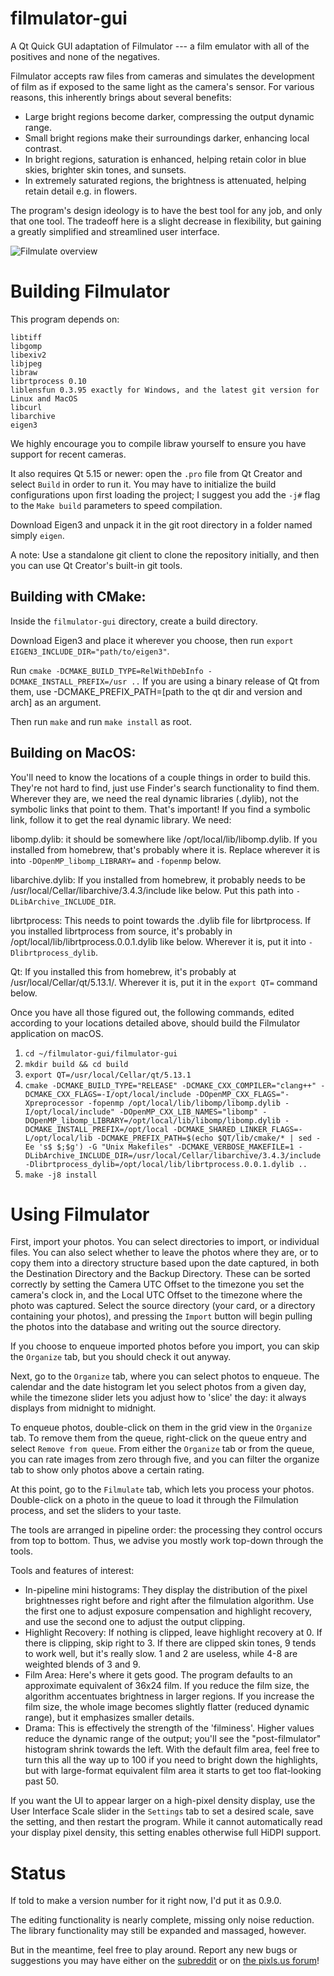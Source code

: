 filmulator-gui
==============

A Qt Quick GUI adaptation of Filmulator --- a film emulator with all of the positives and none of the negatives.

Filmulator accepts raw files from cameras and simulates the development of film as if exposed to the same light as the camera's sensor. For various reasons, this inherently brings about several benefits:

* Large bright regions become darker, compressing the output dynamic range.
* Small bright regions make their surroundings darker, enhancing local contrast.
* In bright regions, saturation is enhanced, helping retain color in blue skies, brighter skin tones, and sunsets.
* In extremely saturated regions, the brightness is attenuated, helping retain detail e.g. in flowers.

The program's design ideology is to have the best tool for any job, and only that one tool. The tradeoff here is a slight decrease in flexibility, but gaining a greatly simplified and streamlined user interface.

![Filmulate overview](http://i.imgur.com/hXIHUkd.png)

# Building Filmulator

This program depends on:
```
libtiff
libgomp
libexiv2
libjpeg
libraw
librtprocess 0.10
liblensfun 0.3.95 exactly for Windows, and the latest git version for Linux and MacOS
libcurl
libarchive
eigen3
```
We highly encourage you to compile libraw yourself to ensure you have support for recent cameras.

It also requires Qt 5.15 or newer: open the `.pro` file from Qt Creator and select `Build` in order to run it. You may have to initialize the build configurations upon first loading the project; I suggest you add the `-j#` flag to the `Make build` parameters to speed compilation.

Download Eigen3 and unpack it in the git root directory in a folder named simply `eigen`.

A note: Use a standalone git client to clone the repository initially, and then you can use Qt Creator's built-in git tools.

## Building with CMake:

Inside the `filmulator-gui` directory, create a build directory.

Download Eigen3 and place it wherever you choose, then run `export EIGEN3_INCLUDE_DIR="path/to/eigen3"`.

Run `cmake -DCMAKE_BUILD_TYPE=RelWithDebInfo -DCMAKE_INSTALL_PREFIX=/usr ..` If you are using a binary release of Qt from them, use -DCMAKE\_PREFIX\_PATH=\[path to the qt dir and version and arch\] as an argument.

Then run `make` and run `make install` as root.

## Building on MacOS:

You'll need to know the locations of a couple things in order to build this. They're not hard to find, just use Finder's search functionality to find them. Wherever they are, we need the real dynamic libraries (.dylib), not the symbolic links that point to them. That's important! If you find a symbolic link, follow it to get the real dynamic library.  We need:

libomp.dylib: it should be somewhere like /opt/local/lib/libomp.dylib. If you installed from homebrew, that's probably where it is. Replace wherever it is into `-DOpenMP_libomp_LIBRARY=` and `-fopenmp` below.

libarchive.dylib: If you installed from homebrew, it probably needs to be /usr/local/Cellar/libarchive/3.4.3/include like below. Put this path into `-DLibArchive_INCLUDE_DIR`.

librtprocess: This needs to point towards the .dylib file for librtprocess. If you installed librtprocess from source, it's probably in /opt/local/lib/librtprocess.0.0.1.dylib like below. Wherever it is, put it into `-Dlibrtprocess_dylib`.

Qt: If you installed this from homebrew, it's probably at /usr/local/Cellar/qt/5.13.1/. Wherever it is, put it in the `export QT=` command below.


Once you have all those figured out, the following commands, edited according to your locations detailed above, should build the Filmulator application on macOS. 

1. `cd ~/filmulator-gui/filmulator-gui`
2. `mkdir build && cd build`
3. `export QT=/usr/local/Cellar/qt/5.13.1`
4. `cmake -DCMAKE_BUILD_TYPE="RELEASE" -DCMAKE_CXX_COMPILER="clang++" -DCMAKE_CXX_FLAGS=-I/opt/local/include -DOpenMP_CXX_FLAGS="-Xpreprocessor -fopenmp /opt/local/lib/libomp/libomp.dylib -I/opt/local/include" -DOpenMP_CXX_LIB_NAMES="libomp" -DOpenMP_libomp_LIBRARY=/opt/local/lib/libomp/libomp.dylib -DCMAKE_INSTALL_PREFIX=/opt/local -DCMAKE_SHARED_LINKER_FLAGS=-L/opt/local/lib -DCMAKE_PREFIX_PATH=$(echo $QT/lib/cmake/* | sed -Ee 's$ $;$g') -G "Unix Makefiles" -DCMAKE_VERBOSE_MAKEFILE=1 -DLibArchive_INCLUDE_DIR=/usr/local/Cellar/libarchive/3.4.3/include -Dlibrtprocess_dylib=/opt/local/lib/librtprocess.0.0.1.dylib ..`
5. `make -j8 install`

# Using Filmulator

First, import your photos. You can select directories to import, or individual files. You can also select whether to leave the photos where they are, or to copy them into a directory structure based upon the date captured, in both the Destination Directory and the Backup Directory. These can be sorted correctly by setting the Camera UTC Offset to the timezone you set the camera's clock in, and the Local UTC Offset to the timezone where the photo was captured. Select the source directory (your card, or a directory containing your photos), and pressing the `Import` button will begin pulling the photos into the database and writing out the source directory.

If you choose to enqueue imported photos before you import, you can skip the `Organize` tab, but you should check it out anyway.

Next, go to the `Organize` tab, where you can select photos to enqueue. The calendar and the date histogram let you select photos from a given day, while the timezone slider lets you adjust how to 'slice' the day: it always displays from midnight to midnight.

To enqueue photos, double-click on them in the grid view in the `Organize` tab. To remove them from the queue, right-click on the queue entry and select `Remove from queue`. From either the `Organize` tab or from the queue, you can rate images from zero through five, and you can filter the organize tab to show only photos above a certain rating.

At this point, go to the `Filmulate` tab, which lets you process your photos. Double-click on a photo in the queue to load it through the Filmulation process, and set the sliders to your taste.

The tools are arranged in pipeline order: the processing they control occurs from top to bottom. Thus, we advise you mostly work top-down through the tools.

Tools and features of interest:
* In-pipeline mini histograms: They display the distribution of the pixel brightnesses right before and right after the filmulation algorithm. Use the first one to adjust exposure compensation and highlight recovery, and use the second one to adjust the output clipping.
* Highlight Recovery: If nothing is clipped, leave highlight recovery at 0. If there is clipping, skip right to 3. If there are clipped skin tones, 9 tends to work well, but it's really slow. 1 and 2 are useless, while 4-8 are weighted blends of 3 and 9.
* Film Area: Here's where it gets good. The program defaults to an approximate equivalent of 36x24 film. If you reduce the film size, the algorithm accentuates brightness in larger regions. If you increase the film size, the whole image becomes slightly flatter (reduced dynamic range), but it emphasizes smaller details.
* Drama: This is effectively the strength of the 'filminess'. Higher values reduce the dynamic range of the output; you'll see the "post-filmulator" histogram shrink towards the left. With the default film area, feel free to turn this all the way up to 100 if you need to bright down the highlights, but with large-format equivalent film area it starts to get too flat-looking past 50.

If you want the UI to appear larger on a high-pixel density display, use the User Interface Scale slider in the `Settings` tab to set a desired scale, save the setting, and then restart the program. While it cannot automatically read your display pixel density, this setting enables otherwise full HiDPI support.


# Status

If told to make a version number for it right now, I'd put it as 0.9.0.

The editing functionality is nearly complete, missing only noise reduction. The library functionality may still be expanded and massaged, however.

But in the meantime, feel free to play around. Report any new bugs or suggestions you may have either on the [subreddit](https://www.reddit.com/r/Filmulator/) or on [the pixls.us forum](https://discuss.pixls.us/c/software/filmulator)!
